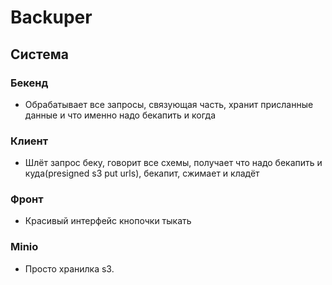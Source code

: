 # Backuper

## Система
### Бекенд
- Обрабатывает все запросы, связующая часть, хранит присланные данные и что именно надо бекапить и когда

### Клиент
- Шлёт запрос беку, говорит все схемы, получает что надо бекапить и куда(presigned s3 put urls), бекапит, сжимает и кладёт

### Фронт
- Красивый интерфейс кнопочки тыкать

### Minio
- Просто хранилка s3.